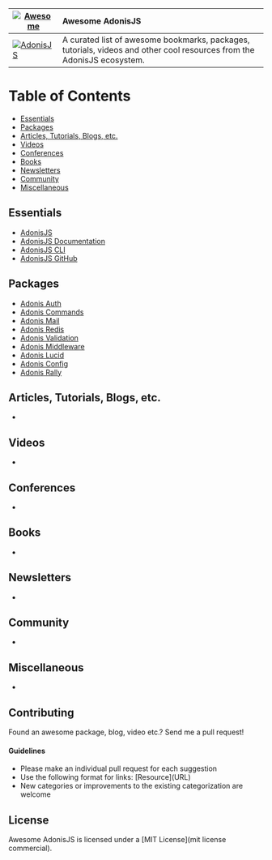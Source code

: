 | [![Awesome](https://cdn.rawgit.com/sindresorhus/awesome/d7305f38d29fed78fa85652e3a63e154dd8e8829/media/badge.svg)](https://github.com/sindresorhus/awesome) | Awesome AdonisJS |
| ---------------- |:-------------|
| [![AdonisJS](https://s12.postimg.org/j2uj6ytz1/Yk1_RNnb_M.jpg)](http://adonisjs.com) | A curated list of awesome bookmarks, packages, tutorials, videos and other cool resources from the AdonisJS ecosystem. |

# Table of Contents
- [Essentials](#essentials)
- [Packages](#packages)
- [Articles, Tutorials, Blogs, etc.](#articles-tutorials-blogs-etc)
- [Videos](#videos)
- [Conferences](#conferences)
- [Books](#books)
- [Newsletters](#newsletters)
- [Community](#community)
- [Miscellaneous](#miscellaneous)

## Essentials
- [AdonisJS](http://adonisjs.com)
- [AdonisJS Documentation](http://adonisjs.com/docs/)
- [AdonisJS CLI](https://github.com/adonisjs/adonis-cli)
- [AdonisJS GitHub](https://github.com/adonisjs)

## Packages
- [Adonis Auth](https://github.com/adonisjs/adonis-auth)
- [Adonis Commands](https://github.com/adonisjs/adonis-commands)
- [Adonis Mail](https://github.com/adonisjs/adonis-mail)
- [Adonis Redis](https://github.com/adonisjs/adonis-redis)
- [Adonis Validation](https://github.com/adonisjs/adonis-validation-provider)
- [Adonis Middleware](https://github.com/adonisjs/adonis-middleware)
- [Adonis Lucid](https://github.com/adonisjs/adonis-lucid)
- [Adonis Config](https://github.com/adonisjs/adonis-config-provider)
- [Adonis Rally](https://github.com/adonisjs/adonis-rally)

## Articles, Tutorials, Blogs, etc.
-

## Videos
-

## Conferences
-

## Books
-

## Newsletters
-

## Community
-

## Miscellaneous
-

## Contributing

Found an awesome package, blog, video etc.? Send me a pull request!

#### Guidelines

* Please make an individual pull request for each suggestion
* Use the following format for links: \[Resource\]\(URL\)
* New categories or improvements to the existing categorization are welcome

## License

Awesome AdonisJS is licensed under a  [MIT License](mit license commercial).
